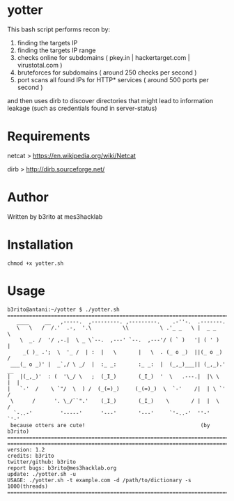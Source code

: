 # yotter
This bash script performs recon by:
1) finding the targets IP
2) finding the targets IP range
3) checks online for subdomains ( pkey.in | hackertarget.com | virustotal.com )
4) bruteforces for subdomains ( around 250 checks per second )
5) port scans all found IPs for HTTP* services ( around 500 ports per second )

and then uses dirb to discover directories that might lead to information leakage (such as credentials found in server-status)

# Requirements
netcat > https://en.wikipedia.org/wiki/Netcat

dirb > http://dirb.sourceforge.net/

# Author
Written by b3rito at mes3hacklab

# Installation
    chmod +x yotter.sh

# Usage
    b3rito@antani:~/yotter $ ./yotter.sh 
    ==========================================================================
       ____     __   ,-----.  ,---------. ,---------.    .-''-.  .-------.     
       \   \   /  /.'  .-,  '.\          \\          \ .'_ _   \ |  _ _   \    
        \  _. /  '/ ,-.|  \ _ \`--.  ,---' `--.  ,---'/ ( ` )   '| ( ' )  |    
         _( )_ .';  \  '_ /  | :  |   \       |   \  . (_ o _)  ||(_ o _) /    
     ___(_ o _)' |  _`,/ \ _/  |  :_ _:       :_ _:  |  (_,_)___|| (_,_).' __  
    |   |(_,_)'  : (  '\_/ \   ;  (_I_)       (_I_)  '  \   .---.|  |\ \  |  | 
    |   `-'  /    \ `"/  \  ) /  (_(=)_)     (_(=)_)  \  `-'    /|  | \ `'   / 
     \      /      '. \_/``".'    (_I_)       (_I_)    \       / |  |  \    /  
      `-..-'         '-----'      '---'       '---'     `'-..-'  ''-'   `'-'    
     because otters are cute!                                     (by b3rito)                  
    ==========================================================================
    ==========================================================================
    version: 1.2
    credits: b3rito
    twitter/github: b3rito
    report bugs: b3rito@mes3hacklab.org
    update: ./yotter.sh -u
    USAGE: ./yotter.sh -t example.com -d /path/to/dictionary -s 1000(threads)
    ==========================================================================
